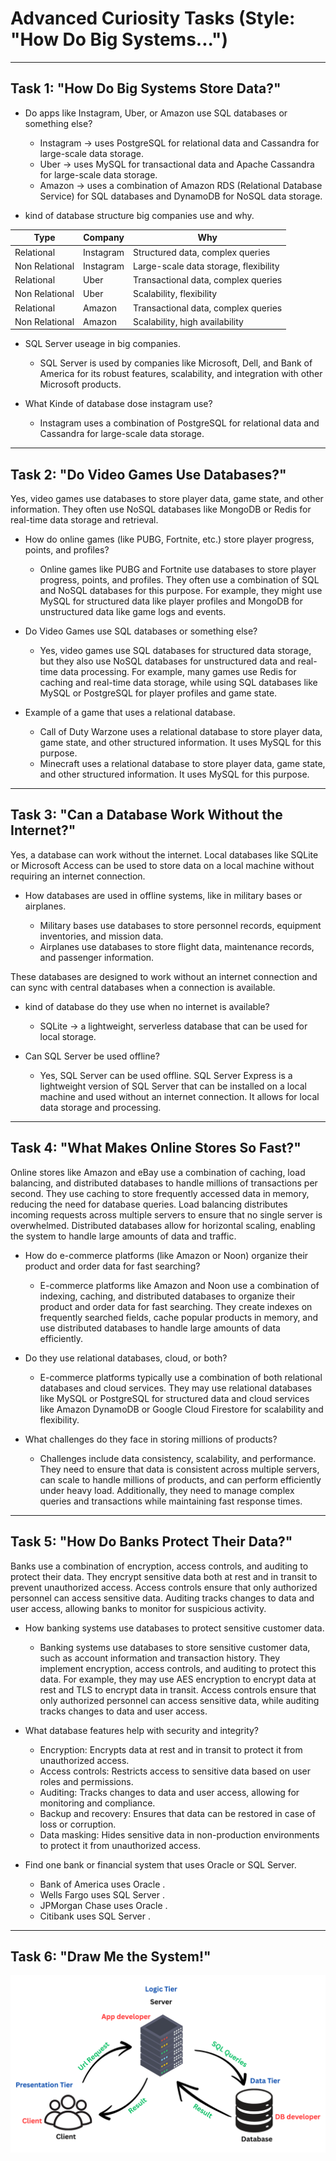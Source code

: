 ﻿# Advanced Curiosity Tasks (Style: "How Do Big Systems...") 
-----------------------------

## Task 1: "How Do Big Systems Store Data?"
-  Do apps like Instagram, Uber, or Amazon use SQL databases or something
else?

	- Instagram -> uses PostgreSQL for relational data and Cassandra for large-scale data storage.
	- Uber -> uses MySQL for transactional data and Apache Cassandra for large-scale data storage.
	- Amazon -> uses a combination of Amazon RDS (Relational Database Service) for SQL databases and DynamoDB for NoSQL data storage.

- kind of database structure big companies use and why.

| Type              | Company   | Why                                   | 
|-------------------|-----------|---------------------------------------|
| Relational        | Instagram | Structured data, complex queries      |
| Non Relational    | Instagram | Large-scale data storage, flexibility |
| Relational        | Uber      | Transactional data, complex queries   |
| Non Relational    | Uber      | Scalability, flexibility              |
| Relational        | Amazon    | Transactional data, complex queries   |
| Non Relational    | Amazon    | Scalability, high availability        |

-  SQL Server useage in big companies.
	- SQL Server is used by companies like Microsoft, Dell, and Bank of America for its robust features, scalability, and integration with other Microsoft products.

- What Kinde of database dose instagram use?
	- Instagram uses a combination of PostgreSQL for relational data and Cassandra for large-scale data storage.

-------

## Task 2: "Do Video Games Use Databases?"

Yes, video games use databases to store player data, game state, and other information. They often use NoSQL databases like MongoDB or Redis for real-time data storage and retrieval.

- How do online games (like PUBG, Fortnite, etc.) store player progress, points, and
profiles?

	- Online games like PUBG and Fortnite use databases to store player progress, points, and profiles. They often use a combination of SQL and NoSQL databases for this purpose. For example, they might use MySQL for structured data like player profiles and MongoDB for unstructured data like game logs and events.

- Do Video Games use SQL databases or something else?
	- Yes, video games use SQL databases for structured data storage, but they also use NoSQL databases for unstructured data and real-time data processing. For example, many games use Redis for caching and real-time data storage, while using SQL databases like MySQL or PostgreSQL for player profiles and game state.
	
- Example of a game that uses a relational database.
	- Call of Duty Warzone uses a relational database to store player data, game state, and other structured information. It uses MySQL for this purpose.
	- Minecraft uses a relational database to store player data, game state, and other structured information. It uses MySQL for this purpose.

------------
## Task 3: "Can a Database Work Without the Internet?"
Yes, a database can work without the internet. Local databases like SQLite or Microsoft Access can be used to store data on a local machine without requiring an internet connection.

- How databases are used in offline systems, like in military bases or
airplanes.

	- Military bases use databases to store personnel records, equipment inventories, and mission data. 
	- Airplanes use databases to store flight data, maintenance records, and passenger information. 

These databases are designed to work without an internet connection and can sync with central databases when a connection is available.

- kind of database do they use when no internet is available?
	-  SQLite -> a lightweight, serverless database that can be used for local storage.
	
- Can SQL Server be used offline?
	- Yes, SQL Server can be used offline. SQL Server Express is a lightweight version of SQL Server that can be installed on a local machine and used without an internet connection. It allows for local data storage and processing.

-------------------
## Task 4: "What Makes Online Stores So Fast?"
Online stores like Amazon and eBay use a combination of caching, load balancing, and distributed databases to handle millions of transactions per second. They use caching to store frequently accessed data in memory, reducing the need for database queries. Load balancing distributes incoming requests across multiple servers to ensure that no single server is overwhelmed. Distributed databases allow for horizontal scaling, enabling the system to handle large amounts of data and traffic.

- How do e-commerce platforms (like Amazon or Noon) organize their product and
order data for fast searching?
	- E-commerce platforms like Amazon and Noon use a combination of indexing, caching, and distributed databases to organize their product and order data for fast searching. They create indexes on frequently searched fields, cache popular products in memory, and use distributed databases to handle large amounts of data efficiently.

- Do they use relational databases, cloud, or both?
	- E-commerce platforms typically use a combination of both relational databases and cloud services. They may use relational databases like MySQL or PostgreSQL for structured data and cloud services like Amazon DynamoDB or Google Cloud Firestore for scalability and flexibility.

- What challenges do they face in storing millions of products?
	- Challenges include data consistency, scalability, and performance. They need to ensure that data is consistent across multiple servers, can scale to handle millions of products, and can perform efficiently under heavy load. Additionally, they need to manage complex queries and transactions while maintaining fast response times.

----------------------------------
## Task 5: "How Do Banks Protect Their Data?"
Banks use a combination of encryption, access controls, and auditing to protect their data. They encrypt sensitive data both at rest and in transit to prevent unauthorized access. Access controls ensure that only authorized personnel can access sensitive data. Auditing tracks changes to data and user access, allowing banks to monitor for suspicious activity.

- How banking systems use databases to protect sensitive customer data.
	- Banking systems use databases to store sensitive customer data, such as account information and transaction history. They implement encryption, access controls, and auditing to protect this data. For example, they may use AES encryption to encrypt data at rest and TLS to encrypt data in transit. Access controls ensure that only authorized personnel can access sensitive data, while auditing tracks changes to data and user access.

- What database features help with security and integrity?

	- Encryption: Encrypts data at rest and in transit to protect it from unauthorized access.
	- Access controls: Restricts access to sensitive data based on user roles and permissions.
	- Auditing: Tracks changes to data and user access, allowing for monitoring and compliance.
	- Backup and recovery: Ensures that data can be restored in case of loss or corruption.
	- Data masking: Hides sensitive data in non-production environments to protect it from unauthorized access.

- Find one bank or financial system that uses Oracle or SQL Server.
	- Bank of America uses Oracle .
	- Wells Fargo uses SQL Server .
	- JPMorgan Chase uses Oracle .
	- Citibank uses SQL Server .

--------------------------------------------------------------
## Task 6: "Draw Me the System!"
![Three-tier architecture database diagram](./images/Client.png)